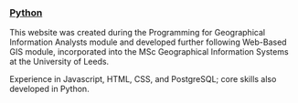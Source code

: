 ### <a href="http://gy19cp.github.io/python">Python</a>
This website was created during the Programming for Geographical Information Analysts module and developed further following Web-Based GIS module, incorporated into the MSc Geographical Information Systems at the University of Leeds.

Experience in Javascript, HTML, CSS, and PostgreSQL; core skills also developed in Python.

